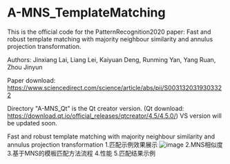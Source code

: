 # A-MNS_TemplateMatching
This is the official code for the PatternRecognition2020 paper: Fast and robust template matching with majority neighbour similarity and annulus projection transformation.

Authors: Jinxiang Lai, Liang Lei, Kaiyuan Deng, Runming Yan, Yang Ruan, Zhou Jinyun

Paper download: https://www.sciencedirect.com/science/article/abs/pii/S0031320319303322

Directory "A-MNS_Qt" is the Qt creator version. (Qt download: https://download.qt.io/official_releases/qtcreator/4.5/4.5.0/)
VS version will be updated soon.

Fast and robust template matching with majority neighbour similarity and annulus projection transformation
1.匹配示例效果展示
![image](https://user-images.githubusercontent.com/32405621/132881375-7262043f-832d-4572-9424-265622602264.png)
2.MNS相似度
3.基于MNS的模板匹配方法流程
4.性能
5.匹配结果示例
                              


